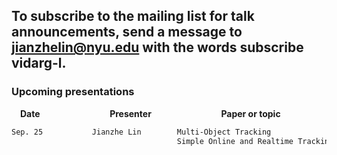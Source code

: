 ## To subscribe to the mailing list for talk announcements, send a message to **<jianzhelin@nyu.edu>** with the words subscribe vidarg-l. 
### Upcoming presentations

&emsp;**Date** &emsp; &emsp; &emsp; &emsp; &emsp; &emsp; **Presenter** &emsp; &emsp; &emsp; &emsp; &emsp; &emsp; **Paper or topic**
```markdown 
Sep. 25           Jianzhe Lin        Multi-Object Tracking
                                     Simple Online and Realtime Tracking with a Deep Association Metric[link](https://arxiv.org/abs/1703.07402/)
```
